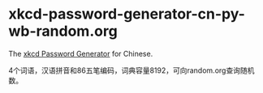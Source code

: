 # xkcd-password-generator-cn-py-wb-random.org
The [xkcd Password Generator](https://xkcd.com/936/)
for Chinese.

4个词语，汉语拼音和86五笔编码，词典容量8192，可向random.org查询随机数。
